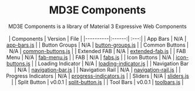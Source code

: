 <div align="center">

# MD3E Components
MD3E Components is a library of Material 3 Expressive Web Components
<br><br>
| Components | Version | File | 
|----------|:------:| :---:| 
| App Bars | N/A | [app-bars.js](/components/app-bars.js) |
| Button Groups | N/A | [button-groups.js](/components/button-groups.js) |
| Common Buttons | N/A | [common-buttons.js](/components/common-buttons.js) | 
| Extended FAB | N/A | [extended-fab.js](/components/extended-fab.js) | 
| FAB Menu | N/A | [fab-menu.js](/components/fab-menu.js) | 
| FAB | N/A | [fabs.js](/components/fabs.js) |
| Icon Buttons | N/A | [icon-buttons.js](/components/icon-buttons.js) |
| Loading Indicator | N/A | [loading-indicator.js](/components/loading-indicator.js) |
| Navigation Bar | N/A | [navigation-bar.js](/components/navigation-bar.js) |
| Navigation Rail | N/A | [navigation-rail.js](/components/navigation-rail.js) |
| Progress Indicators | N/A | [progress-indicators.js](/components/progress-indicators.js) |
| Sliders | N/A | [sliders.js](/components/sliders.js) |
| Split Button | v0.0.1 | [split-button.js](/components/split-button.js) |
| Tool Bars | v0.0.1 | [toolbars.js](/components/toolbars.js) |
</div>
